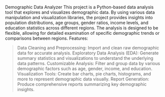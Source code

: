 Demographic Data Analyzer
This project is a Python-based data analysis tool that explores and visualizes demographic data. By using various data manipulation and visualization libraries, the project provides insights into population distributions, age groups, gender ratios, income levels, and education statistics across different regions. The analysis is designed to be flexible, allowing for detailed examination of specific demographic trends or comparisons between regions.
Features:
>Data Cleaning and Preprocessing: Import and clean raw demographic data for accurate analysis.
>Exploratory Data Analysis (EDA): Generate summary statistics and visualizations to understand the underlying data patterns.
>Customizable Analysis: Filter and group data by various demographic factors such as age, gender, income, and education.
>Visualization Tools: Create bar charts, pie charts, histograms, and more to represent demographic data visually.
>Report Generation: Produce comprehensive reports summarizing key demographic insights.
